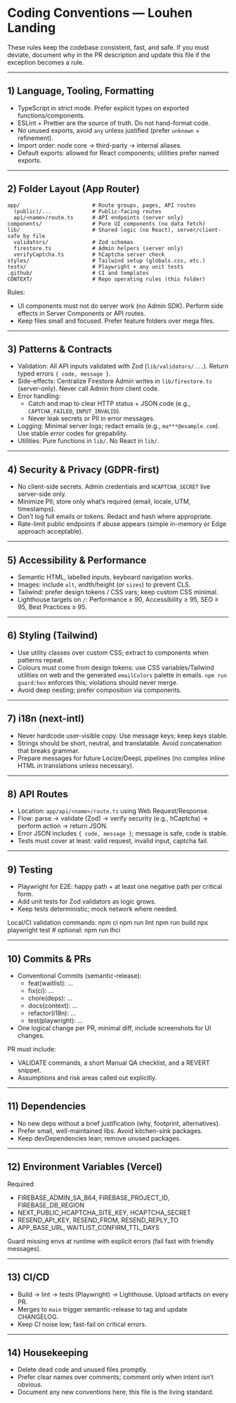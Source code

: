 # Coding Conventions — Louhen Landing

These rules keep the codebase consistent, fast, and safe. If you must deviate, document why in the PR description and update this file if the exception becomes a rule.

---

## 1) Language, Tooling, Formatting

- TypeScript in strict mode. Prefer explicit types on exported functions/components.
- ESLint + Prettier are the source of truth. Do not hand-format code.
- No unused exports, avoid `any` unless justified (prefer `unknown` + refinement).
- Import order: node core → third-party → internal aliases.
- Default exports: allowed for React components; utilities prefer named exports.

---

## 2) Folder Layout (App Router)

    app/                       # Route groups, pages, API routes
      (public)/...             # Public-facing routes
      api/<name>/route.ts      # API endpoints (server only)
    components/                # Pure UI components (no data fetch)
    lib/                       # Shared logic (no React), server/client-safe by file
      validators/              # Zod schemas
      firestore.ts             # Admin helpers (server only)
      verifyCaptcha.ts         # hCaptcha server check
    styles/                    # Tailwind setup (globals.css, etc.)
    tests/                     # Playwright + any unit tests
    .github/                   # CI and templates
    CONTEXT/                   # Repo operating rules (this folder)

Rules:
- UI components must not do server work (no Admin SDK). Perform side effects in Server Components or API routes.
- Keep files small and focused. Prefer feature folders over mega files.

---

## 3) Patterns & Contracts

- Validation: All API inputs validated with Zod (`lib/validators/...`). Return typed errors `{ code, message }`.
- Side-effects: Centralize Firestore Admin writes in `lib/firestore.ts` (server-only). Never call Admin from client code.
- Error handling:
  - Catch and map to clear HTTP status + JSON code (e.g., `CAPTCHA_FAILED`, `INPUT_INVALID`).
  - Never leak secrets or PII in error messages.
- Logging: Minimal server logs; redact emails (e.g., `ma***@example.com`). Use stable error codes for grepability.
- Utilities: Pure functions in `lib/`. No React in `lib/`.

---

## 4) Security & Privacy (GDPR-first)

- No client-side secrets. Admin credentials and `HCAPTCHA_SECRET` live server-side only.
- Minimize PII; store only what’s required (email, locale, UTM, timestamps).
- Don’t log full emails or tokens. Redact and hash where appropriate.
- Rate-limit public endpoints if abuse appears (simple in-memory or Edge approach acceptable).

---

## 5) Accessibility & Performance

- Semantic HTML, labelled inputs, keyboard navigation works.
- Images: include `alt`, width/height (or `sizes`) to prevent CLS.
- Tailwind: prefer design tokens / CSS vars; keep custom CSS minimal.
- Lighthouse targets on `/`: Performance ≥ 90, Accessibility ≥ 95, SEO ≥ 95, Best Practices ≥ 95.

---

## 6) Styling (Tailwind)

- Use utility classes over custom CSS; extract to components when patterns repeat.
- Colours must come from design tokens: use CSS variables/Tailwind utilities on web and the generated `emailColors` palette in emails. `npm run guard:hex` enforces this; violations should never merge.
- Avoid deep nesting; prefer composition via components.

---

## 7) i18n (next-intl)

- Never hardcode user-visible copy. Use message keys; keep keys stable.
- Strings should be short, neutral, and translatable. Avoid concatenation that breaks grammar.
- Prepare messages for future Locize/DeepL pipelines (no complex inline HTML in translations unless necessary).

---

## 8) API Routes

- Location: `app/api/<name>/route.ts` using Web Request/Response.
- Flow: parse → validate (Zod) → verify security (e.g., hCaptcha) → perform action → return JSON.
- Error JSON includes `{ code, message }`; message is safe, code is stable.
- Tests must cover at least: valid request, invalid input, captcha fail.

---

## 9) Testing

- Playwright for E2E: happy path + at least one negative path per critical form.
- Add unit tests for Zod validators as logic grows.
- Keep tests deterministic; mock network where needed.

Local/CI validation commands:
    npm ci
    npm run lint
    npm run build
    npx playwright test
    # optional: npm run lhci

---

## 10) Commits & PRs

- Conventional Commits (semantic-release):
  - feat(waitlist): …
  - fix(ci): …
  - chore(deps): …
  - docs(context): …
  - refactor(i18n): …
  - test(playwright): …
- One logical change per PR, minimal diff, include screenshots for UI changes.

PR must include:
- VALIDATE commands, a short Manual QA checklist, and a REVERT snippet.
- Assumptions and risk areas called out explicitly.

---

## 11) Dependencies

- No new deps without a brief justification (why, footprint, alternatives).
- Prefer small, well-maintained libs. Avoid kitchen-sink packages.
- Keep devDependencies lean; remove unused packages.

---

## 12) Environment Variables (Vercel)

Required:
- FIREBASE_ADMIN_SA_B64, FIREBASE_PROJECT_ID, FIREBASE_DB_REGION
- NEXT_PUBLIC_HCAPTCHA_SITE_KEY, HCAPTCHA_SECRET
- RESEND_API_KEY, RESEND_FROM, RESEND_REPLY_TO
- APP_BASE_URL, WAITLIST_CONFIRM_TTL_DAYS

Guard missing envs at runtime with explicit errors (fail fast with friendly messages).

---

## 13) CI/CD

- Build → lint → tests (Playwright) → Lighthouse. Upload artifacts on every PR.
- Merges to `main` trigger semantic-release to tag and update CHANGELOG.
- Keep CI noise low; fast-fail on critical errors.

---

## 14) Housekeeping

- Delete dead code and unused files promptly.
- Prefer clear names over comments; comment only when intent isn’t obvious.
- Document any new conventions here; this file is the living standard.
